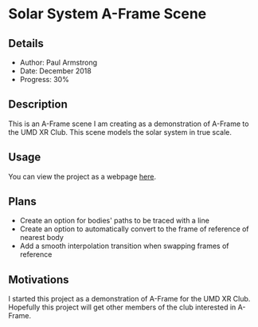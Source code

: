 # Solar System A-Frame Scene

## Details

* Author: Paul Armstrong
* Date: December 2018
* Progress: 30%

## Description

This is an A-Frame scene I am creating as a demonstration of A-Frame to the UMD XR Club. This scene models the solar system in true scale.

## Usage

You can view the project as a webpage [here](https://paulbarmstrong.github.io/aframe-solar-system/).

## Plans

* Create an option for bodies' paths to be traced with a line
* Create an option to automatically convert to the frame of reference of nearest body
* Add a smooth interpolation transition when swapping frames of reference

## Motivations

I started this project as a demonstration of A-Frame for the UMD XR Club. Hopefully this project will get other members of the club interested in A-Frame.
